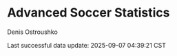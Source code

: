 # Advanced Soccer Statistics
Denis Ostroushko

<!-- gfm -->

Last successful data update: 2025-09-07 04:39:21 CST
